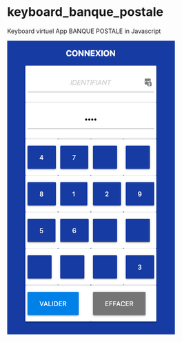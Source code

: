 # keyboard_banque_postale

Keyboard virtuel App BANQUE POSTALE in Javascript

![drawing](src/img/screenshot.png)
